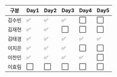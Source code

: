 |구분|Day1|Day2|Day3|Day4|Day5|
|----|----|----|----|----|----|
|김수빈|:white_check_mark:|:white_check_mark:|:white_check_mark:|:white_large_square:|:white_large_square:|
|김재현|:white_check_mark:|:white_check_mark:|:white_large_square:|:white_large_square:|:white_large_square:|
|김태경|:white_check_mark:|:white_check_mark:|:white_check_mark:|:white_check_mark:|:white_check_mark:|
|이지은|:white_check_mark:|:white_check_mark:|:white_check_mark:|:white_large_square:|:white_large_square:|
|이찬민|:white_check_mark:|:white_check_mark:|:white_check_mark:|:white_check_mark:|:white_large_square:|
|이효림|:white_large_square:|:white_large_square:|:white_large_square:|:white_large_square:|:white_large_square:|

